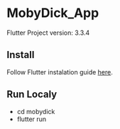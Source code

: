 # MobyDick_App
Flutter Project
version: 3.3.4

## Install
Follow Flutter instalation guide [here](https://docs.flutter.dev/get-started/install).

## Run Localy
- cd mobydick
- flutter run